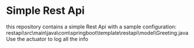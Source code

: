 # Simple Rest Api
this repository contains a simple Rest Api with a sample configuration:  
restapi\src\main\java\com\springboot\template\restapi\model\Greeting.java  
Use the actuator to log all the info
